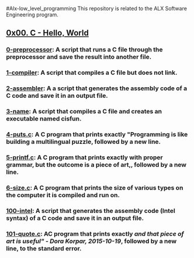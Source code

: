 #Alx-low_level_programming
This repository is related to the ALX Software Engineering program.
## [0x00. C - Hello, World](./0x00-hello_world) 
### [0-preprocessor](./0x00-hello_world/0-preprocessor): A script that runs a C file through the preprocessor and save the result into another file.
### [1-compiler](./0x00-hello_world/1-compiler): A script that compiles a C file but does not link.
### [2-assembler](./0x00-hello_world/2-assembler): A a script that generates the assembly code of a C code and save it in an output file.
### [3-name](./0x00-hello_world/3-name): A script that compiles a C file and creates an executable named cisfun.
### [4-puts.c](./0x00-hello_world/4-puts.c): A C program that prints exactly "Programming is like building a multilingual puzzle, followed by a new line.
### [5-printf.c](./0x00-hello_world/5-printf.c): A C program that prints exactly with proper grammar, but the outcome is a piece of art,, followed by a new line.
### [6-size.c](./0x00-hello_world/6-size.c): A C program that prints the size of various types on the computer it is compiled and run on.
### [100-intel](./0x00-hello_world/100-intel): A script that generates the assembly code (Intel syntax) of a C code and save it in an output file.
### [ 101-quote.c](./0x00-hello_world/101-quote.c): AC program that prints exactly ***and that piece of art is useful" - Dora Korpar, 2015-10-19***, followed by a new line, to the standard error.
